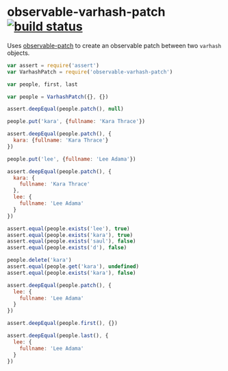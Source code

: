 # observable-varhash-patch [![build status](https://secure.travis-ci.org/nrw/observable-varhash-patch.png)](http://travis-ci.org/nrw/observable-varhash-patch)

Uses [observable-patch](https://github.com/nrw/observable-patch) to create an observable patch between two `varhash` objects.

```js
var assert = require('assert')
var VarhashPatch = require('observable-varhash-patch')

var people, first, last

var people = VarhashPatch({}, {})

assert.deepEqual(people.patch(), null)

people.put('kara', {fullname: 'Kara Thrace'})

assert.deepEqual(people.patch(), {
  kara: {fullname: 'Kara Thrace'}
})

people.put('lee', {fullname: 'Lee Adama'})

assert.deepEqual(people.patch(), {
  kara: {
    fullname: 'Kara Thrace'
  },
  lee: {
    fullname: 'Lee Adama'
  }
})

assert.equal(people.exists('lee'), true)
assert.equal(people.exists('kara'), true)
assert.equal(people.exists('saul'), false)
assert.equal(people.exists('d'), false)

people.delete('kara')
assert.equal(people.get('kara'), undefined)
assert.equal(people.exists('kara'), false)

assert.deepEqual(people.patch(), {
  lee: {
    fullname: 'Lee Adama'
  }
})

assert.deepEqual(people.first(), {})

assert.deepEqual(people.last(), {
  lee: {
    fullname: 'Lee Adama'
  }
})
```
